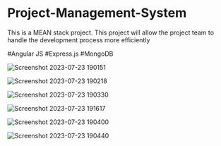 # Project-Management-System
This is a MEAN stack project. 
This project will allow the project team to handle the development process more efficiently

#Angular JS 
#Express.js
#MongoDB


![Screenshot 2023-07-23 190151](https://github.com/GokulAjithV/Product-Management-System/assets/96762110/cff070ae-a544-4165-98d4-f520ab1a63a8)

![Screenshot 2023-07-23 190218](https://github.com/GokulAjithV/Product-Management-System/assets/96762110/342ec15c-16ef-4264-9715-874fc493e8fa)

![Screenshot 2023-07-23 190330](https://github.com/GokulAjithV/Product-Management-System/assets/96762110/9d1c1e83-72c5-4188-afa7-abad727164fb)

![Screenshot 2023-07-23 191617](https://github.com/GokulAjithV/Product-Management-System/assets/96762110/a7d65e68-a4a4-4c8c-a018-b89b7a4fab12)

![Screenshot 2023-07-23 190400](https://github.com/GokulAjithV/Product-Management-System/assets/96762110/f454f895-24e3-4eab-a294-a5abbce81119)

![Screenshot 2023-07-23 190440](https://github.com/GokulAjithV/Product-Management-System/assets/96762110/ef4fe99a-082b-4f54-a798-b455d63e6957)
